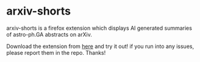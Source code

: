 # arxiv-shorts
arxiv-shorts is a firefox extension which displays AI generated summaries of astro-ph.GA abstracts on arXiv.

Download the extension from [here](extension/2ef7051220f4409e8238-0.1.1.xpi) and try it out! if you run into any issues, please report them in the repo. Thanks!
